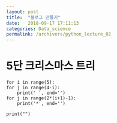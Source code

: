 ```yaml
---
layout: post
title:  "블로그 만들기"
date:   2018-09-17 17:11:13
categories: Data_science
permalink: /archivers/python_lecture_02
---
```

# 5단 크리스마스 트리
    for i in range(5): 
    for j in range(4-i): 
        print(' ', end='') 
    for j in range(2*(i+1)-1): 
        print('*', end='') 

    print("")

